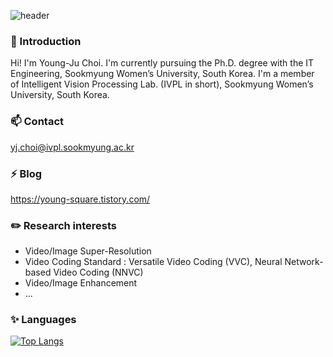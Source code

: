 ![header](https://capsule-render.vercel.app/api?type=waving&color=gradient&height=300&section=header&text=Welcome&fontSize=90&animation=fadeIn&fontAlignY=38&desc=I'm%20Young-Ju%20Choi&descAlignY=51&descAlign=62)

### 👋 Introduction
  
Hi! I'm Young-Ju Choi.
I'm currently pursuing the Ph.D. degree with the IT Engineering, Sookmyung Women’s University, South Korea.
I'm a member of Intelligent Vision Processing Lab. (IVPL in short), Sookmyung Women’s University, South Korea.

  
### 📫 Contact
  
yj.choi@ivpl.sookmyung.ac.kr

### ⚡ Blog
  
https://young-square.tistory.com/

### ✏️ Research interests
  
- Video/Image Super-Resolution
- Video Coding Standard : Versatile Video Coding (VVC), Neural Network-based Video Coding (NNVC)
- Video/Image Enhancement
- ...

### ✨ Languages

[![Top Langs](https://github-readme-stats.vercel.app/api/top-langs/?username=younggjuuchoi)](https://github.com/anuraghazra/github-readme-stats)

<!--
**YounggjuuChoi/YounggjuuChoi** is a ✨ _special_ ✨ repository because its `README.md` (this file) appears on your GitHub profile.

Here are some ideas to get you started:

- 🔭 I’m currently working on ...
- 🌱 I’m currently learning ...
- 👯 I’m looking to collaborate on ...
- 🤔 I’m looking for help with ...
- 💬 Ask me about ...
- 📫 How to reach me: ...
- 😄 Pronouns: ...
- ⚡ Fun fact: ...
-->
